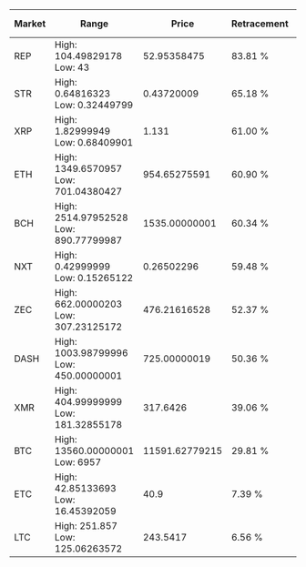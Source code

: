 | Market | Range | Price| Retracement | Doubles to 50% |
| --- | --- | --- | --- | --- |
| REP | High: 104.49829178<br />Low: 43 | 52.95358475 | 83.81 % | 1.39 |
| STR | High: 0.64816323<br />Low: 0.32449799 | 0.43720009 | 65.18 % | 1.11 |
| XRP | High: 1.82999949<br />Low: 0.68409901 | 1.131 | 61.00 % | 1.11 |
| ETH | High: 1349.6570957<br />Low: 701.04380427 | 954.65275591 | 60.90 % | 1.07 |
| BCH | High: 2514.97952528<br />Low: 890.77799987 | 1535.00000001 | 60.34 % | 1.11 |
| NXT | High: 0.42999999<br />Low: 0.15265122 | 0.26502296 | 59.48 % | 1.10 |
| ZEC | High: 662.00000203<br />Low: 307.23125172 | 476.21616528 | 52.37 % | 1.02 |
| DASH | High: 1003.98799996<br />Low: 450.00000001 | 725.00000019 | 50.36 % | 1.00 |
| XMR | High: 404.99999999<br />Low: 181.32855178 | 317.6426 | 39.06 % | 0.00 |
| BTC | High: 13560.00000001<br />Low: 6957 | 11591.62779215 | 29.81 % | 0.00 |
| ETC | High: 42.85133693<br />Low: 16.45392059 | 40.9 | 7.39 % | 0.00 |
| LTC | High: 251.857<br />Low: 125.06263572 | 243.5417 | 6.56 % | 0.00 |
